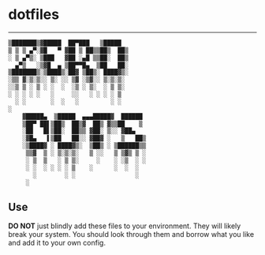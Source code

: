 # dotfiles

---

```sh
▒███████▒▓█████  ██▀███   ▒█████  
▒ ▒ ▒ ▄▀░▓█   ▀ ▓██ ▒ ██▒▒██▒  ██▒
░ ▒ ▄▀▒░ ▒███   ▓██ ░▄█ ▒▒██░  ██▒
  ▄▀▒   ░▒▓█  ▄ ▒██▀▀█▄  ▒██   ██░
▒███████▒░▒████▒░██▓ ▒██▒░ ████▓▒░
░▒▒ ▓░▒░▒░░ ▒░ ░░ ▒▓ ░▒▓░░ ▒░▒░▒░ 
░░▒ ▒ ░ ▒ ░ ░  ░  ░▒ ░ ▒░  ░ ▒ ▒░ 
░ ░ ░ ░ ░   ░     ░░   ░ ░ ░ ░ ▒  
  ░ ░       ░  ░   ░         ░ ░  
░                                 
    ▓█████▄  ▒█████  ▄▄▄█████▓  ██████ 
    ▒██▀ ██▌▒██▒  ██▒▓  ██▒ ▓▒▒██    ▒ 
    ░██   █▌▒██░  ██▒▒ ▓██░ ▒░░ ▓██▄   
    ░▓█▄   ▌▒██   ██░░ ▓██▓ ░   ▒   ██▒
    ░▒████▓ ░ ████▓▒░  ▒██▒ ░ ▒██████▒▒
     ▒▒▓  ▒ ░ ▒░▒░▒░   ▒ ░░   ▒ ▒▓▒ ▒ ░
     ░ ▒  ▒   ░ ▒ ▒░     ░    ░ ░▒  ░ ░
     ░ ░  ░ ░ ░ ░ ▒    ░      ░  ░  ░  
       ░        ░ ░                 ░  
     ░                                 

```


## Use

**DO NOT** just blindly add these files to your environment. They will likely break your system. You should look through them and borrow what you like and add it to your own config.


